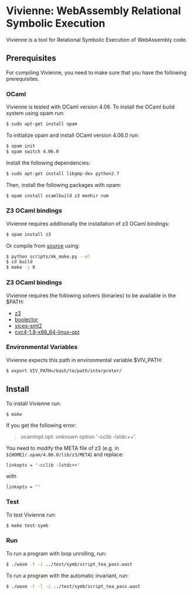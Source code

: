 # Vivienne: WebAssembly Relational Symbolic Execution

Vivienne is a tool for Relational Symbolic Execution of WebAssembly code. 

## Prerequisites 

For compiling Vivienne, you need to make sure that you have the following 
prerequisites.

### OCaml
Vivienne is tested with OCaml version 4.06.
To install the OCaml build system using opam run:
```bash
$ sudo apt-get install opam
```
To initialize opam and install OCaml version 4.06.0 run:

```bash
$ opam init 
$ opam switch 4.06.0
```

Install the following dependencies:
```bash
$ sudo apt-get install libgmp-dev python2.7
```

Then, install the following packages with opam:
```bash
$ opam install ocamlbuild z3 menhir num
```

### Z3 OCaml bindings

Vivienne requires additionally the installation of z3 OCaml bindings:

```bash
$ opam install z3
```

Or compile from [source](https://github.com/Z3Prover/z3) using:

```bash
$ python scripts/mk_make.py --ml
$ cd build
$ make -j 8
```

### Z3 OCaml bindings

Vivienne requires the following solvers (binaries) to be available in the $PATH:

- [z3](https://github.com/Z3Prover/z3) 
- [boolector](https://github.com/Boolector/boolector/releases) 
- [yices-smt2](https://github.com/SRI-CSL/yices2)
- [cvc4-1.8-x86_64-linux-opt](https://cvc4.github.io/downloads.html)

### Environmental Variables
Vivienne expects this path in environmental variable $VIV_PATH:

```bash
$ export VIV_PATH=/bash/to/path/interpreter/
```

## Install
To install Vivienne run:
```bash
$ make
```
If you get the following error:
> ocamlopt.opt: unknown option '-cclib -lstdc++'.

You need to modify the META file of z3 (e.g. in `${HOME}/.opam/4.06.0/lib/z3/META`)
and replace:
```
linkopts = '-cclib -lstdc++'
```
with
```
linkopts = ''
```


### Test
To test Vivienne run:
```bash
$ make test-symb
```

### Run
To run a program with loop unrolling, run:
```bash
$ ./wasm -t -i ../test/symb/script_tea_pass.wast
```
To run a program with the automatic invariant, run:
```bash
$ ./wasm -t -l -i ../test/symb/script_tea_pass.wast
```

